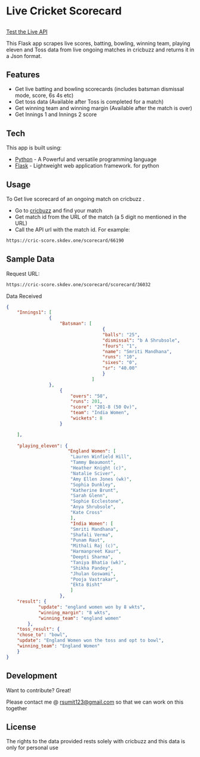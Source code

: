 # Live Cricket Scorecard
## 



[Test the Live API](https://cric-score.skdev.one/scorecard/66190)

This Flask app scrapes live scores, batting, bowling, winning team, playing eleven and Toss data from live ongoing matches in cricbuzz and returns it in a Json format.


## Features

- Get live batting and bowling scorecards (includes batsman dismissal mode, score, 6s 4s etc)
- Get toss data (Available after Toss is completed for a match)
- Get winning team and winning margin (Available after the match is over)
- Get Innings 1 and Innings 2 score 




## Tech

This app is built using:


- [Python](https://www.python.org/) - A Powerful and versatile programming language
- [Flask](https://pypi.org/project/Flask/) - Lightweight web application framework. for python





## Usage


To Get live scorecard of an ongoing match on cricbuzz .

- Go to [cricbuzz](https://www.cricbuzz.com) and find your match
- Get match id from the URL of the match (a 5 digit no mentioned in the URL)
- Call the API url with the match id. For example:
```sh
https://cric-score.skdev.one/scorecard/66190
```

## Sample Data

Request URL:
```sh
https://cric-score.skdev.one/scorecard/scorecard/36032
```

Data Received

```json
{
    "Innings1": [
                {
                    "Batsman": [
                                    {
                                    "balls": "25",
                                    "dismissal": "b A Shrubsole",
                                    "fours": "1",
                                    "name": "Smriti Mandhana",
                                    "runs": "10",
                                    "sixes": "0",
                                    "sr": "40.00"
                                    } 
                                ]
                },
                    {
                        "overs": "50",
                        "runs": 201,
                        "score": "201-8 (50 Ov)",
                        "team": "India Women",
                        "wickets": 8
                    }

    ],
    
    "playing_eleven": {
                       "England Women": [
                        "Lauren Winfield Hill",
                        "Tammy Beaumont",
                        "Heather Knight (c)",
                        "Natalie Sciver",
                        "Amy Ellen Jones (wk)",
                        "Sophia Dunkley",
                        "Katherine Brunt",
                        "Sarah Glenn",
                        "Sophie Ecclestone",
                        "Anya Shrubsole",
                        "Kate Cross"
                        ],
                        "India Women": [
                        "Smriti Mandhana",
                        "Shafali Verma",
                        "Punam Raut",
                        "Mithali Raj (c)",
                        "Harmanpreet Kaur",
                        "Deepti Sharma",
                        "Taniya Bhatia (wk)",
                        "Shikha Pandey",
                        "Jhulan Goswami",
                        "Pooja Vastrakar",
                        "Ekta Bisht"
                        ]
                    },
    "result": {
            "update": "england women won by 8 wkts",
            "winning_margin": "8 wkts",
            "winning_team": "england women"
        },
    "toss_result": {
    "chose_to": "bowl",
    "update": "England Women won the toss and opt to bowl",
    "winning_team": "England Women"
    }
}
```


## Development

Want to contribute? Great!

Please contact me @ rsumit123@gmail.com so that we can work on this together






## License

The rights to the data provided rests solely with cricbuzz and this data is only for personal use



